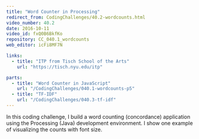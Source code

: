 ```yaml
---
title: "Word Counter in Processing"
redirect_from: CodingChallenges/40.2-wordcounts.html
video_number: 40.2
date: 2016-10-11
video_id: fxQ0B6BkfKo
repository: CC_040.1_wordcounts
web_editor: icFi8MF7N

links:
  - title: "ITP from Tisch School of the Arts"
    url: "https://tisch.nyu.edu/itp"

parts:
  - title: "Word Counter in JavaScript"
    url: "/CodingChallenges/040.1-wordcounts-p5"
  - title: "TF-IDF"
    url: "/CodingChallenges/040.3-tf-idf"
---
```


In this coding challenge, I build a word counting (concordance) application using the Processing (Java) development environment.  I show one example of visualizing the counts with font size.
